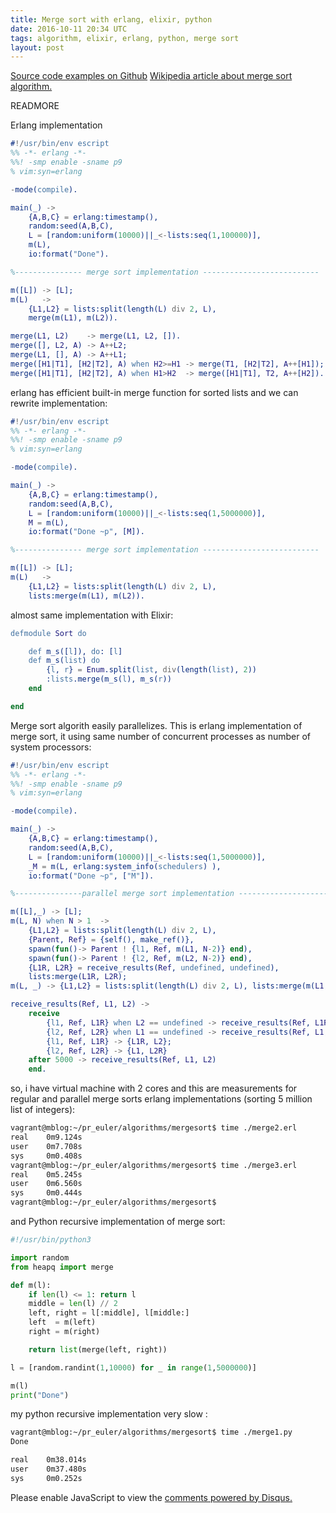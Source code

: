 ```yaml
---
title: Merge sort with erlang, elixir, python
date: 2016-10-11 20:34 UTC
tags: algorithm, elixir, erlang, python, merge sort
layout: post
---
```


[Source code examples on Github](https://github.com/mijkenator/pr_euler/tree/master/algorithms/mergesort)
[Wikipedia article about merge sort algorithm.](https://en.wikipedia.org/wiki/Merge_sort)<br>

READMORE

Erlang implementation

```erlang
#!/usr/bin/env escript
%% -*- erlang -*-
%%! -smp enable -sname p9
% vim:syn=erlang

-mode(compile).

main(_) ->
    {A,B,C} = erlang:timestamp(),
    random:seed(A,B,C),
    L = [random:uniform(10000)||_<-lists:seq(1,100000)],
    m(L),
    io:format("Done").

%--------------- merge sort implementation --------------------------

m([L]) -> [L]; 
m(L)   ->
    {L1,L2} = lists:split(length(L) div 2, L),
    merge(m(L1), m(L2)).

merge(L1, L2)    -> merge(L1, L2, []).
merge([], L2, A) -> A++L2;
merge(L1, [], A) -> A++L1;
merge([H1|T1], [H2|T2], A) when H2>=H1 -> merge(T1, [H2|T2], A++[H1]);
merge([H1|T1], [H2|T2], A) when H1>H2  -> merge([H1|T1], T2, A++[H2]).

```

erlang has efficient built-in merge function for sorted lists and we can rewrite implementation:

```erlang
#!/usr/bin/env escript
%% -*- erlang -*-
%%! -smp enable -sname p9
% vim:syn=erlang

-mode(compile).

main(_) ->
    {A,B,C} = erlang:timestamp(),
    random:seed(A,B,C),
    L = [random:uniform(10000)||_<-lists:seq(1,5000000)],
    M = m(L),
    io:format("Done ~p", [M]).

%--------------- merge sort implementation --------------------------

m([L]) -> [L]; 
m(L)   ->
    {L1,L2} = lists:split(length(L) div 2, L),
    lists:merge(m(L1), m(L2)).

```

almost same implementation with Elixir:

```erlang
defmodule Sort do

    def m_s([l]), do: [l]
    def m_s(list) do
        {l, r} = Enum.split(list, div(length(list), 2))        
        :lists.merge(m_s(l), m_s(r))
    end

end

```

Merge sort algorith easily parallelizes. This is erlang implementation of merge sort, it using same number of concurrent processes as number of
system processors:

```erlang
#!/usr/bin/env escript
%% -*- erlang -*-
%%! -smp enable -sname p9
% vim:syn=erlang

-mode(compile).

main(_) ->
    {A,B,C} = erlang:timestamp(),
    random:seed(A,B,C),
    L = [random:uniform(10000)||_<-lists:seq(1,5000000)],
    _M = m(L, erlang:system_info(schedulers) ),
    io:format("Done ~p", ["M"]).

%---------------parallel merge sort implementation --------------------------

m([L],_) -> [L]; 
m(L, N) when N > 1  -> 
    {L1,L2} = lists:split(length(L) div 2, L),
    {Parent, Ref} = {self(), make_ref()},
    spawn(fun()-> Parent ! {l1, Ref, m(L1, N-2)} end), 
    spawn(fun()-> Parent ! {l2, Ref, m(L2, N-2)} end), 
    {L1R, L2R} = receive_results(Ref, undefined, undefined),
    lists:merge(L1R, L2R);
m(L, _) -> {L1,L2} = lists:split(length(L) div 2, L), lists:merge(m(L1, 0), m(L2, 0)).

receive_results(Ref, L1, L2) ->
    receive
        {l1, Ref, L1R} when L2 == undefined -> receive_results(Ref, L1R, L2);
        {l2, Ref, L2R} when L1 == undefined -> receive_results(Ref, L1, L2R);
        {l1, Ref, L1R} -> {L1R, L2};
        {l2, Ref, L2R} -> {L1, L2R}
    after 5000 -> receive_results(Ref, L1, L2)
    end.

```

so, i have virtual machine with 2 cores and this are measurements for regular and parallel merge sorts erlang implementations (sorting 5 million list of integers):

```bash
vagrant@mblog:~/pr_euler/algorithms/mergesort$ time ./merge2.erl
real    0m9.124s
user    0m7.708s
sys     0m0.408s
vagrant@mblog:~/pr_euler/algorithms/mergesort$ time ./merge3.erl
real    0m5.245s
user    0m6.560s
sys     0m0.444s
vagrant@mblog:~/pr_euler/algorithms/mergesort$
```

and Python recursive implementation of merge sort:

```python
#!/usr/bin/python3

import random
from heapq import merge

def m(l):
    if len(l) <= 1: return l
    middle = len(l) // 2
    left, right = l[:middle], l[middle:]
    left  = m(left)
    right = m(right) 

    return list(merge(left, right))

l = [random.randint(1,10000) for _ in range(1,5000000)]

m(l)
print("Done")

```

my python recursive implementation very slow :

```bash
vagrant@mblog:~/pr_euler/algorithms/mergesort$ time ./merge1.py
Done

real    0m38.014s
user    0m37.480s
sys     0m0.252s
```
<div id="disqus_thread"></div>
<script>
/**
* RECOMMENDED CONFIGURATION VARIABLES: EDIT AND UNCOMMENT THE SECTION BELOW TO INSERT DYNAMIC VALUES FROM YOUR PLATFORM OR CMS.
* LEARN WHY DEFINING THESE VARIABLES IS IMPORTANT: https://disqus.com/admin/universalcode/#configuration-variables
*/
/*
var disqus_config = function () {
    this.page.url = '/2016/10/11/2016-10-11-erlang-elixir-python-merge-sort-52-html-markdown//'; // Replace PAGE_URL with your page's canonical URL variable
    this.page.identifier = 'alg-mergesort'; // Replace PAGE_IDENTIFIER with your page's unique identifier variable
};
*/
(function() { // DON'T EDIT BELOW THIS LINE
var d = document, s = d.createElement('script');

s.src = '//mijkenator.disqus.com/embed.js';

s.setAttribute('data-timestamp', +new Date());
(d.head || d.body).appendChild(s);
})();
</script>
<noscript>Please enable JavaScript to view the <a href="https://disqus.com/?ref_noscript" rel="nofollow">comments powered by Disqus.</a></noscript>



